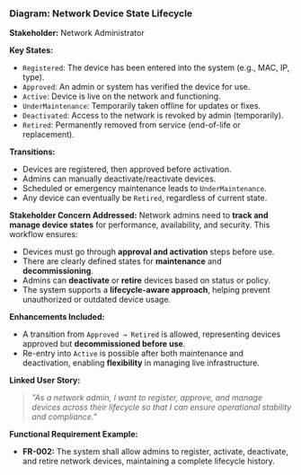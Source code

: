 ### Diagram: Network Device State Lifecycle

**Stakeholder:** Network Administrator

**Key States:**
- `Registered`: The device has been entered into the system (e.g., MAC, IP, type).
- `Approved`: An admin or system has verified the device for use.
- `Active`: Device is live on the network and functioning.
- `UnderMaintenance`: Temporarily taken offline for updates or fixes.
- `Deactivated`: Access to the network is revoked by admin (temporarily).
- `Retired`: Permanently removed from service (end-of-life or replacement).

**Transitions:**
- Devices are registered, then approved before activation.
- Admins can manually deactivate/reactivate devices.
- Scheduled or emergency maintenance leads to `UnderMaintenance`.
- Any device can eventually be `Retired`, regardless of current state.

**Stakeholder Concern Addressed:**
Network admins need to **track and manage device states** for performance, availability, and security. This workflow ensures:
- Devices must go through **approval and activation** steps before use.
- There are clearly defined states for **maintenance** and **decommissioning**.
- Admins can **deactivate** or **retire** devices based on status or policy.
- The system supports a **lifecycle-aware approach**, helping prevent unauthorized or outdated device usage.

**Enhancements Included:**
- A transition from `Approved → Retired` is allowed, representing devices approved but **decommissioned before use**.
- Re-entry into `Active` is possible after both maintenance and deactivation, enabling **flexibility** in managing live infrastructure.

**Linked User Story:**
> *"As a network admin, I want to register, approve, and manage devices across their lifecycle so that I can ensure operational stability and compliance."*

**Functional Requirement Example:**
- **FR-002:** The system shall allow admins to register, activate, deactivate, and retire network devices, maintaining a complete lifecycle history.
